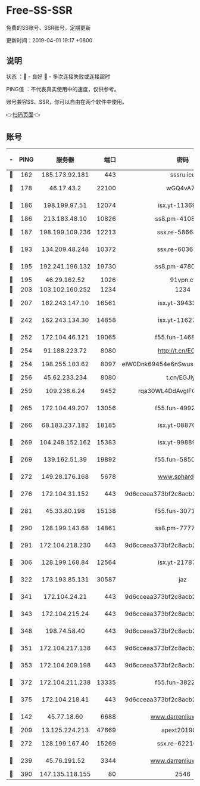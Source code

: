 # Free-SS-SSR

免费的SS账号、SSR账号，定期更新

更新时间：2019-04-01 19:17 +0800

## 说明

状态     ：🙂 - 良好 🙁 - 多次连接失败或连接超时

PING值   ：不代表真实使用中的速度，仅供参考。

账号兼容SS、SSR，你可以自由在两个软件中使用。

👉[扫码页面](https://liesauer.github.io/Free-SS-SSR/)👈

## 账号

|-|PING|服务器|端口|密码|加密方式|区域|
|:----:|:----:|:-----:|-----:|:----:|:----:|:----:|
|🙂|162|185.173.92.181|443|sssru.icu|rc4-md5|RU|
|🙂|178|46.17.43.2|22100|wGQ4vA7D|aes-256-gcm|RU|
|🙂|186|198.199.97.51|12074|isx.yt-11369443|aes-256-cfb|US|
|🙂|186|213.183.48.10|10826|ss8.pm-41087139|rc4-md5|RU|
|🙂|187|198.199.109.236|12213|ssx.re-58668032|aes-256-cfb|US|
|🙂|193|134.209.48.248|10372|ssx.re-60365816|aes-256-cfb|US|
|🙂|195|192.241.196.132|19730|ss8.pm-47802569|aes-256-cfb|US|
|🙂|195|46.29.162.52|1026|91vpn.cf|rc4-md5|RU|
|🙂|203|103.102.160.252|1234|1234|rc4-md5|JP|
|🙂|207|162.243.147.10|16561|isx.yt-39433052|aes-256-cfb|US|
|🙂|242|162.243.134.30|14858|isx.yt-11627197|aes-256-cfb|US|
|🙂|252|172.104.46.121|19065|f55.fun-14688385|aes-256-cfb|SG|
|🙂|254|91.188.223.72|8080|http://t.cn/EGJIyrl|rc4-md5|RU|
|🙂|254|198.255.103.62|8097|eIW0Dnk69454e6nSwuspv9DmS201tQ0D|aes-256-cfb|US|
|🙂|256|45.62.233.234|8080|t.cn/EGJIyrl|rc4-md5|CA|
|🙂|259|109.238.6.24|9452|rqa30WL4DdAvgIFG6Fs3znzTa|aes-256-cfb|FR|
|🙂|265|172.104.49.207|13056|f55.fun-49921505|aes-256-cfb|SG|
|🙂|266|68.183.237.182|18185|isx.yt-08870864|aes-256-cfb|SG|
|🙂|269|104.248.152.162|15383|isx.yt-99889610|aes-256-cfb|SG|
|🙂|269|139.162.51.39|19892|f55.fun-58509314|aes-256-cfb|SG|
|🙂|272|149.28.176.168|5678|www.sphard.com|aes-256-cfb|SG|
|🙂|276|172.104.31.152|443|9d6cceaa373bf2c8acb22e60b6a58be6|aes-256-cfb|US|
|🙂|281|45.33.80.198|15138|f55.fun-30713241|aes-256-cfb|US|
|🙂|290|128.199.143.68|14861|ss8.pm-77770348|aes-256-cfb|SG|
|🙂|291|172.104.218.230|443|9d6cceaa373bf2c8acb22e60b6a58be6|aes-256-cfb|US|
|🙂|306|128.199.168.84|12564|isx.yt-21787418|aes-256-cfb|SG|
|🙂|322|173.193.85.131|30587|jaz|aes-256-cfb|US|
|🙂|341|172.104.24.21|443|9d6cceaa373bf2c8acb22e60b6a58be6|aes-256-cfb|US|
|🙂|343|172.104.215.24|443|9d6cceaa373bf2c8acb22e60b6a58be6|aes-256-cfb|US|
|🙂|348|198.74.58.40|443|9d6cceaa373bf2c8acb22e60b6a58be6|aes-256-cfb|US|
|🙂|351|172.104.217.138|443|9d6cceaa373bf2c8acb22e60b6a58be6|aes-256-cfb|US|
|🙂|353|172.104.209.198|443|9d6cceaa373bf2c8acb22e60b6a58be6|aes-256-cfb|US|
|🙂|372|172.104.211.238|13335|f55.fun-38225269|aes-256-cfb|US|
|🙂|375|172.104.218.41|443|9d6cceaa373bf2c8acb22e60b6a58be6|aes-256-cfb|US|
|🙂|142|45.77.18.60|6688|www.darrenliuwei.com|aes-256-cfb|JP|
|🙂|209|13.125.224.213|47669|apext2019001|chacha20|KR|
|🙂|272|128.199.167.40|15269|ssx.re-62216229|aes-256-cfb|SG|
|🙁|239|45.76.191.52|3344|www.darrenliuwei.com|aes-256-cfb|AU|
|🙁|390|147.135.118.155|80|2546|chacha20|US|
